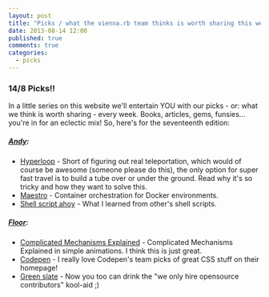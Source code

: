 ```yaml
---
layout: post
title: "Picks / what the vienna.rb team thinks is worth sharing this week"
date: 2013-08-14 12:00
published: true
comments: true
categories:
  - picks
---
```


### 14/8 Picks!!

In a little series on this website we'll entertain YOU with our picks - or: what we think is worth sharing - every week.
Books, articles, gems, funsies... you're in for an eclectic mix! So, here's for the seventeenth edition:

##### [Andy][1]:
  - [Hyperloop][2] - Short of figuring out real teleportation, which would of course be awesome (someone please do this), the only option for super fast travel is to build a tube 
over or under the ground. Read why it's so tricky and how they want to solve this.
  - [Maestro][3] - Container orchestration for Docker environments.
  - [Shell script ahoy][4] - What I learned from other's shell scripts.
  
##### [Floor][9]:
  - [Complicated Mechanisms Explained][10] - Complicated Mechanisms Explained in simple animations. I think this is just great.
  - [Codepen][11] - I really love Codepen's team picks of great CSS stuff on their homepage!
  - [Green slate][12] - Now you too can drink the "we only hire opensource contributors" kool-aid ;)

[1]: http://www.twitter.com/pxlpnk
[2]: http://www.spacex.com/sites/spacex/files/hyperloop_alpha-20130812.pdf
[3]: https://github.com/toscanini/maestro
[4]: http://www.fizerkhan.com/blog/posts/What-I-learned-from-other-s-shell-scripts.html
[9]: http://www.twitter.com/floordrees
[10]: http://mytechnologyworld9.blogspot.co.at/2010/08/complicated-mechanisms-explained-in.html
[11]: http://codepen.io/
[12]: https://github.com/Mamady/green-slate